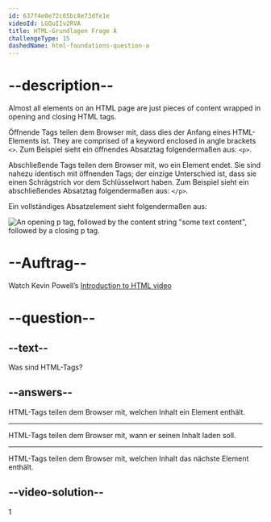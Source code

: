 ```yaml
---
id: 637f4e0e72c65bc8e73dfe1e
videoId: LGQuIIv2RVA
title: HTML-Grundlagen Frage A
challengeType: 15
dashedName: html-foundations-question-a
---
```


# --description--

Almost all elements on an HTML page are just pieces of content wrapped in opening and closing HTML tags.

Öffnende Tags teilen dem Browser mit, dass dies der Anfang eines HTML-Elements ist. They are comprised of a keyword enclosed in angle brackets `<>`. Zum Beispiel sieht ein öffnendes Absatztag folgendermaßen aus: `<p>`.

Abschließende Tags teilen dem Browser mit, wo ein Element endet. Sie sind nahezu identisch mit öffnenden Tags; der einzige Unterschied ist, dass sie einen Schrägstrich vor dem Schlüsselwort haben. Zum Beispiel sieht ein abschließendes Absatztag folgendermaßen aus: `</p>`.

Ein vollständiges Absatzelement sieht folgendermaßen aus:

<img src="https://cdn.freecodecamp.org/curriculum/odin-project/html-foundations/html-foundations-01.png" alt='An opening p tag, followed by the content string "some text content", followed by a closing p tag.' />

# --Auftrag--

Watch Kevin Powell’s <a href="https://www.youtube.com/watch?v=LGQuIIv2RVA&list=PL4-IK0AVhVjM0xE0K2uZRvsM7LkIhsPT-" target="_blank">Introduction to HTML video</a>

# --question--

## --text--

Was sind HTML-Tags?

## --answers--

HTML-Tags teilen dem Browser mit, welchen Inhalt ein Element enthält.

---

HTML-Tags teilen dem Browser mit, wann er seinen Inhalt laden soll.

---

HTML-Tags teilen dem Browser mit, welchen Inhalt das nächste Element enthält.


## --video-solution--

1
